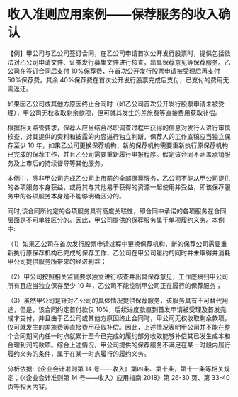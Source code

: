 # 收入准则应用案例——保荐服务的收入确认

【例】甲公司与乙公司签订合同，在乙公司申请首次公开发行股票时，提供包括依法对乙公司申请文件、证券发行募集文件进行核查，出具保荐意见等保荐服务。乙公司在签订合同后支付 10%保荐费，在首次公开发行股票申请被受理后再支付 50%保荐费，其余 40%保荐费在首次公开发行股票完成后支付，已支付的费用无需返还。

如果因乙公司或其他方原因终止合同时（如乙公司首次公开发行股票申请未被受理），甲公司无权收取剩余款项，但可就其发生的差旅费等直接费用获取补偿。

根据相关监管要求，保荐人应当结合尽职调查过程中获得的信息对发行人进行审慎核查，对其提供的资料和披露的内容进行独立判断，保荐人的工作底稿应当独立保存至少 10 年，如果乙公司更换保荐机构，新的保荐机构需要重新执行原保荐机构已完成的保荐工作，并且乙公司需要重新履行申报程序。假定该合同不涵盖承销服务及上市后的持续督导等其他服务。

本例中，除非甲公司完成乙公司上市前的全部保荐服务，乙公司不能从甲公司提供的各项服务本身获益，或将其与其他易于获得的资源一起使用并受益，即该保荐服务中的各项服务本身是不能够明确区分的。

同时,该合同所约定的各项服务具有高度关联性，即合同中承诺的各项服务在合同层面是不可单独区分的。因此，甲公司提供的保荐服务属于单项履约义务。本例中:

（1）如果乙公司在首次发行股票申请过程中更换保荐机构，新的保荐公司需要重新执行原保荐机构已完成的保荐工作，乙公司在甲公司履约的同时并未取得并消耗甲公司提供服务所带来的经济利益；

（2）甲公司按照相关监管要求独立进行核查并出具保荐意见，工作底稿归甲公司所有且应当独立保存至少 10 年，乙公司不能控制甲公司正在履行的保荐服务；

（3）虽然甲公司是针对乙公司的具体情况提供保荐服务，该服务具有不可替代用途，但是，该合同约定首付款仅 10%，后续进度款直到首发申请被受理及首发完成才支付，并且由于乙公司或其他方原因终止合同时，甲公司无权收取剩余款项，仅可就发生的差旅费等直接费用获取补偿。因此，上述情况表明甲公司并不能在整个合同期间内任一时点就累计至今已完成的履约部分收取能够补偿其已发生成本和合理利润的款项。综合上述情况，甲公司提供的保荐服务不满足在某一时段内履行履约义务的条件，属于在某一时点履行的履约义务。

 分析依据:《企业会计准则第 14 号——收入》第四条、第十条，第十一条等相关规定；《〈企业会计准则第 14 号——收入〉应用指南 2018》第 26-30 页、第 33-40 页等相关内容。
